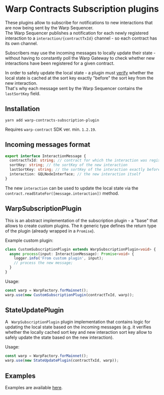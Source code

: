 # Warp Contracts Subscription plugins

These plugins allow to subscribe for notifications to new interactions that are now being sent by the Warp Sequencer.  
The Warp Sequencer publishes a notification for each newly registered interaction to a `interaction/{contractTxId}` channel - so each contract
has its own channel.

Subscribers may use the incoming messages to locally update their state - without having to constantly poll
the Warp Gateway to check whether new interactions have been registered for a given contract.

In order to safely update the local state - a plugin must [verify](https://github.com/warp-contracts/warp-contracts-plugins/blob/main/warp-contracts-subscription-plugin/src/index.ts#L63) whether the local state is cached
at the sort key exactly "before" the sort key from the new interaction.   
That's why each message sent by the Warp Sequencer contains the `lastSortKey` field.

## Installation
`yarn add warp-contracts-subscription-plugin`

Requires `warp-contract` SDK ver. min. `1.2.19`.

## Incoming messages format
```ts
export interface InteractionMessage {
  contractTxId: string; // contract for which the interaction was registerd
  sortKey: string; // the sortKey of the new interaction
  lastSortKey: string; // the sortKey of the interaction exactly before this new interaction
  interaction: GQLNodeInterface; // the new interaction itself
}
```

The new `interaction` can be used to update the local state via the `contract.readStateFor([message.interaction])` method.

## WarpSubscriptionPlugin<R>
This is an abstract implementation of the subscription plugin - a "base" that allows to create custom plugins.
The `R` generic type defines the return type of the plugin (already wrapped in a `Promise`).    

Example custom plugin:
```ts
class CustomSubscriptionPlugin extends WarpSubscriptionPlugin<void> {
  async process(input: InteractionMessage): Promise<void> {
    logger.info('From custom plugin', input);
    // process the new message;
  }
}
```

Usage:
```ts
const warp = WarpFactory.forMainnet();
warp.use(new CustomSubscriptionPlugin(contractTxId, warp));
```

## StateUpdatePlugin<State>
A ` WarpSubscriptionPlugin` plugin implementation that contains logic for
updating the local state based on the incoming messages (e.g. it verifies whether the locally cached sort key and new interaction sort key allow to safely update the state based on the new interaction).

Usage:
```ts
const warp = WarpFactory.forMainnet();
warp.use(new StateUpdatePlugin(contractTxId, warp));
```

## Examples
Examples are available [here](../examples).

